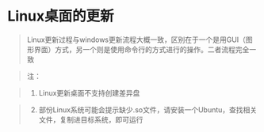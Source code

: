 # Linux桌面的更新



>Linux更新过程与windows更新流程大概一致，区别在于一个是用GUI（图形界面）方式，另一个则是使用命令行的方式进行的操作。二者流程完全一致


> 注：

>1. Linux更新桌面不支持创建差异盘

>2. 部份Linux系统可能会提示缺少.so文件，请安装一个Ubuntu，查找相关文件，复制进目标系统，即可运行